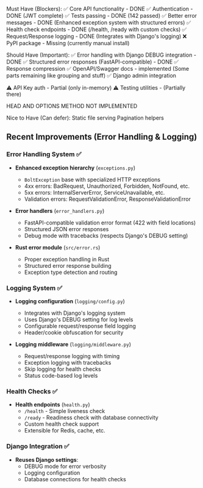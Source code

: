 Must Have (Blockers):
✅ Core API functionality - DONE
✅ Authentication - DONE (JWT complete)
✅ Tests passing - DONE (142 passed)
✅ Better error messages - DONE (Enhanced exception system with structured errors)
✅ Health check endpoints - DONE (/health, /ready with custom checks)
✅ Request/Response logging - DONE (Integrates with Django's logging)
❌ PyPI package - Missing (currently manual install)

Should Have (Important):
✅ Error handling with Django DEBUG integration - DONE
✅ Structured error responses (FastAPI-compatible) - DONE
✅ Response compression
✅ OpenAPI/Swagger docs - implemented (Some parts remaining like grouping and stuff)
✅ Django admin integration

⚠️ API Key auth - Partial (only in-memory)
⚠️ Testing utilities - (Partially there)

HEAD AND OPTIONS METHOD NOT IMPLEMENTED

Nice to Have (Can defer):
Static file serving
Pagination helpers

## Recent Improvements (Error Handling & Logging)

### Error Handling System ✅

- **Enhanced exception hierarchy** (`exceptions.py`)

  - `BoltException` base with specialized HTTP exceptions
  - 4xx errors: BadRequest, Unauthorized, Forbidden, NotFound, etc.
  - 5xx errors: InternalServerError, ServiceUnavailable, etc.
  - Validation errors: RequestValidationError, ResponseValidationError

- **Error handlers** (`error_handlers.py`)

  - FastAPI-compatible validation error format (422 with field locations)
  - Structured JSON error responses
  - Debug mode with tracebacks (respects Django's DEBUG setting)

- **Rust error module** (`src/error.rs`)
  - Proper exception handling in Rust
  - Structured error response building
  - Exception type detection and routing

### Logging System ✅

- **Logging configuration** (`logging/config.py`)

  - Integrates with Django's logging system
  - Uses Django's DEBUG setting for log levels
  - Configurable request/response field logging
  - Header/cookie obfuscation for security

- **Logging middleware** (`logging/middleware.py`)
  - Request/response logging with timing
  - Exception logging with tracebacks
  - Skip logging for health checks
  - Status code-based log levels

### Health Checks ✅

- **Health endpoints** (`health.py`)
  - `/health` - Simple liveness check
  - `/ready` - Readiness check with database connectivity
  - Custom health check support
  - Extensible for Redis, cache, etc.

### Django Integration ✅

- **Reuses Django settings**:
  - DEBUG mode for error verbosity
  - Logging configuration
  - Database connections for health checks
